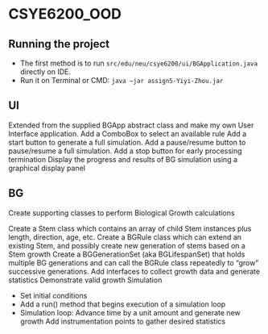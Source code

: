 # CSYE6200_OOD



## Running the project
- The first method is to run `src/edu/neu/csye6200/ui/BGApplication.java` directly on IDE.
- Run it on Terminal or CMD: `java –jar assign5-Yiyi-Zhou.jar`

## UI
Extended from the supplied BGApp abstract class and make my own User Interface application. 
Add a ComboBox to select an available rule 
Add a start button to generate a full simulation.
Add a pause/resume button to pause/resume a full simulation.
Add a stop button for early processing termination
Display the progress and results of BG simulation using a graphical display panel

## BG
Create supporting classes to perform Biological Growth calculations

Create a Stem class which contains an array of child Stem instances plus length, direction, age, etc.
Create a BGRule class which can extend an existing Stem, and possibly create new generation of stems based on a Stem growth
Create a BGGenerationSet (aka BGLifespanSet) that holds multiple BG generations and can call the BGRule class repeatedly to “grow” successive generations.
Add interfaces to collect growth data and generate statistics
Demonstrate valid growth
Simulation
- Set initial conditions
- Add a run() method that begins execution of a simulation loop
- Simulation loop: Advance time by a unit amount and generate new growth
Add instrumentation points to gather desired statistics
